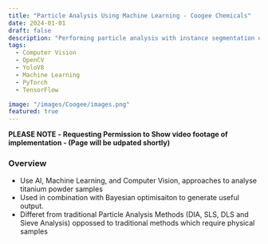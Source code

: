 ```yaml
---
title: "Particle Analysis Using Machine Learning - Coogee Chemicals"
date: 2024-01-01
draft: false
description: "Performing particle analysis with instance segmentation on particle sample images"
tags:
  - Computer Vision
  - OpenCV
  - YoloV8
  - Machine Learning
  - PyTorch 
  - TensorFlow

image: "/images/Coogee/images.png"
featured: true
---
```


**PLEASE NOTE** 
**- Requesting Permission to Show video footage of implementation - (Page will be udpated shortly)**

### Overview 
- Use AI, Machine Learning, and Computer Vision, approaches to analyse titanium powder samples
- Used in combination with Bayesian optimisaiton to generate useful output.
- Differet from traditional Particle Analysis Methods (DIA, SLS, DLS and Sieve Analysis) oppossed to traditional methods which require physical samples


